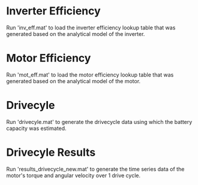 # Inverter Efficiency
Run 'inv_eff.mat' to load the inverter efficiency lookup table that was generated based on the analytical model of the inverter.

# Motor Efficiency
Run 'mot_eff.mat' to load the motor efficiency lookup table that was generated based on the analytical model of the motor.

# Drivecyle
Run 'drivecyle.mat' to generate the drivecycle data using which the battery capacity was estimated.

# Drivecyle Results
Run 'results_drivecycle_new.mat' to generate the time series data of the motor's torque and angular velocity over 1 drive cycle.
